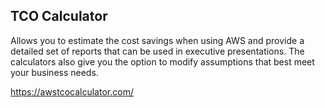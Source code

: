 ## TCO Calculator
Allows you to estimate the cost savings when using AWS and provide a detailed set of reports that can be used in executive presentations. The calculators also give you the option to modify assumptions that best meet your business needs.

https://awstcocalculator.com/